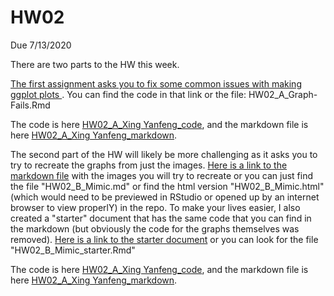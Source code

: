 # HW02
Due 7/13/2020

There are two parts to the HW this week. 

[The first assignment asks you to fix some common issues with making ggplot plots ](HW02_A_Graph-Fails.Rmd). You can find the code in that link or the file: HW02_A_Graph-Fails.Rmd

The code is here [HW02_A_Xing Yanfeng_code](HW02_A_Graph-Fails.Rmd), and the markdown file is here [HW02_A_Xing Yanfeng_markdown](HW02_A_Graph-Fails.md).

The second part of the HW will likely be more challenging as it asks you to try to recreate the graphs from just the images. [Here is a link to the markdown file](HW02_B_Mimic.md) with the images you will try to recreate or you can just find the file "HW02_B_Mimic.md" or find the html version "HW02_B_Mimic.html" (which would need to be previewed in RStudio or opened up by an internet browser to view properlY) in the repo. To make your lives easier, I also created a "starter" document that has the same code that you can find in the markdown (but obviously the code for the graphs themselves was removed). [Here is a link to the starter document](HW02_B_Mimic_starter.Rmd) or you can look for the file "HW02_B_Mimic_starter.Rmd" 

The code is here [HW02_A_Xing Yanfeng_code](HW02_B_Mimic_starter.Rmd), and the markdown file is here [HW02_A_Xing Yanfeng_markdown](HW02_B_Mimic_starter.md).


